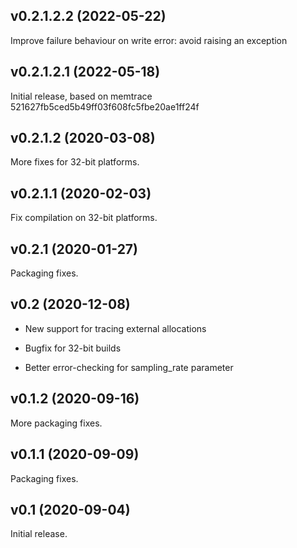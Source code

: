 ## v0.2.1.2.2 (2022-05-22)

Improve failure behaviour on write error: avoid raising an exception

## v0.2.1.2.1 (2022-05-18)

Initial release, based on memtrace 521627fb5ced5b49ff03f608fc5fbe20ae1ff24f

## v0.2.1.2 (2020-03-08)

More fixes for 32-bit platforms.

## v0.2.1.1 (2020-02-03)

Fix compilation on 32-bit platforms.

## v0.2.1 (2020-01-27)

Packaging fixes.

## v0.2 (2020-12-08)

  - New support for tracing external allocations

  - Bugfix for 32-bit builds

  - Better error-checking for sampling_rate parameter

## v0.1.2 (2020-09-16)

More packaging fixes.

## v0.1.1 (2020-09-09)

Packaging fixes.

## v0.1 (2020-09-04)

Initial release.
